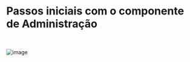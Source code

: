 # Passos iniciais com o componente de Administração
<br> 

![image](https://user-images.githubusercontent.com/95197081/173100235-dde53ef8-394e-4651-974c-703115a37fff.png)
